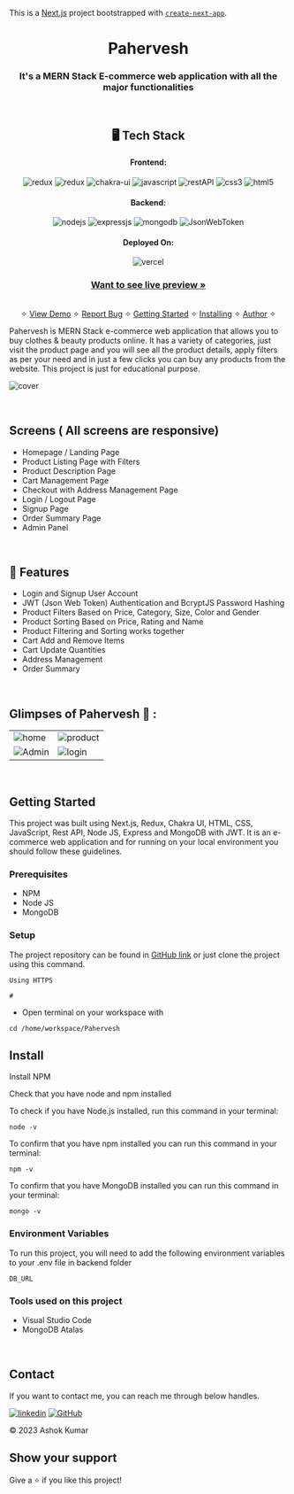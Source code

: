 This is a [Next.js](https://nextjs.org/) project bootstrapped with [`create-next-app`](https://github.com/vercel/next.js/tree/canary/packages/create-next-app).

<h1 align="center">Pahervesh</h1>

<h3 align="center">It's a MERN Stack E-commerce web application with all the major functionalities</h3>

<br />

<h2 align="center">🖥️ Tech Stack</h2>


<h4 align="center">Frontend:</h4>

<p align="center">
  <img src="https://img.shields.io/badge/Next-black?style=for-the-badge&logo=next.js&logoColor=white" alt="redux" />
  <img src="https://img.shields.io/badge/Redux-593D88?style=for-the-badge&logo=redux&logoColor=white" alt="redux" />
  <img src="https://img.shields.io/badge/Chakra%20UI-3bc7bd?style=for-the-badge&logo=chakraui&logoColor=white" alt="chakra-ui" />
  <img src="https://img.shields.io/badge/JavaScript-323330?style=for-the-badge&logo=javascript&logoColor=F7DF1E" alt="javascript" />
  <img src="https://img.shields.io/badge/Rest_API-02303A?style=for-the-badge&logo=react-router&logoColor=white" alt="restAPI" />
  <img src="https://img.shields.io/badge/CSS3-1572B6?style=for-the-badge&logo=css3&logoColor=white" alt="css3" />
  <img src="https://img.shields.io/badge/HTML5-E34F26?style=for-the-badge&logo=html5&logoColor=white" alt="html5" />
</p>


<h4 align="center">Backend:</h4>

<p align="center">
  <img src="https://img.shields.io/badge/Node.js-339933?style=for-the-badge&logo=nodedotjs&logoColor=white" alt="nodejs" />
  <img src="https://img.shields.io/badge/Express.js-000000?style=for-the-badge&logo=express&logoColor=white" alt="expressjs" />
  <img src="https://img.shields.io/badge/MongoDB-4EA94B?style=for-the-badge&logo=mongodb&logoColor=white" alt="mongodb" />
  <img src="https://img.shields.io/badge/JWT-000000?style=for-the-badge&logo=JSON%20web%20tokens&logoColor=white" alt="JsonWebToken" />
</p>


<h4 align="center">Deployed On:</h4>

<p align="center">
  <img src="https://img.shields.io/badge/vercel-%23000000.svg?style=for-the-badge&logo=vercel&logoColor=white" alt="vercel" />
</p>



<h3 align="center"><a href="https://Pahervesh-clone-mauve.vercel.app/"><strong>Want to see live preview »</strong></a></h3>

<p align="center">
  <br />&#10023;
  <a href="#Demo">View Demo</a> &#10023;
  <a href="https://github.com/AshokPrjapati/Pahervesh/issues">Report Bug</a> &#10023;
  <a href="#Getting-Started">Getting Started</a> &#10023; 
  <a href="#Install">Installing</a> &#10023;
  <a href="#Contact">Author</a> &#10023;
</p>


Pahervesh is MERN Stack e-commerce web application that allows you to buy clothes & beauty products online. It has a variety of categories, just visit the product page and you will see all the product details, apply filters as per your need and in just a few clicks you can buy any products from the website. This project is just for educational purpose.



![cover](https://user-images.githubusercontent.com/95179001/221365078-959b5acb-dbd9-4f04-9c2a-f2fbfdc0309d.png)

<br />

## Screens ( All screens are responsive)
- Homepage / Landing Page
- Product Listing Page with Filters
- Product Description Page
- Cart Management Page
- Checkout with Address Management Page
- Login / Logout Page
- Signup Page
- Order Summary Page
- Admin Panel


<br />


## 🚀 Features
- Login and Signup User Account
- JWT (Json Web Token) Authentication and BcryptJS Password Hashing 
- Product Filters Based on Price, Category, Size, Color and Gender
- Product Sorting Based on Price, Rating and Name
- Product Filtering and Sorting works together 
- Cart Add and Remove Items 
- Cart Update Quantities 
- Address Management
- Order Summary

<br />

## Glimpses of Pahervesh 🙈 :


<table>
  <tr>
    <td><img src="https://user-images.githubusercontent.com/95179001/221365078-959b5acb-dbd9-4f04-9c2a-f2fbfdc0309d.png" alt="home" /></td>
    <td><img src="https://user-images.githubusercontent.com/95179001/221365226-122122cb-ad56-4321-8100-160ec2beaf9a.png" alt="product" /></td>
  </tr>
  <tr>
    <td><img src="https://user-images.githubusercontent.com/95179001/221765408-1d73a5dd-1a0c-4b9b-919f-020953e12b4f.png" alt="Admin" /></td>
    <td><img src="https://user-images.githubusercontent.com/95179001/221765611-f591d0ee-9e45-4ee6-bdbd-e6ed50848677.png" alt="login" /></td>
  </tr>
</table>

<br />


## Getting Started

This project was built using Next.js, Redux, Chakra UI, HTML, CSS, JavaScript, Rest API, Node JS, Express and MongoDB with JWT. It is an e-commerce web application and for running on your local environment you should follow these guidelines.


### Prerequisites

- NPM
- Node JS
- MongoDB

### Setup


The project repository can be found in [GitHub link](https://github.com/) or just clone the project using this command.


```
Using HTTPS

# 
```

+ Open terminal on your workspace with

```
cd /home/workspace/Pahervesh
```


## Install

Install NPM

Check that you have node and npm installed

To check if you have Node.js installed, run this command in your terminal:


```
node -v
```

To confirm that you have npm installed you can run this command in your terminal:


```
npm -v
```

To confirm that you have MongoDB installed you can run this command in your terminal:


```
mongo -v
```

### Environment Variables

To run this project, you will need to add the following environment variables to your .env file in backend folder

`DB_URL`




### Tools used on this project

- Visual Studio Code
- MongoDB Atalas

<br />



## Contact

If you want to contact me, you can reach me through below handles.

[![linkedin](https://img.shields.io/badge/Ashok_Kumar-0077B5?style=for-the-badge&logo=linkedin&logoColor=white)](https://www.linkedin.com/in/ashok-kumar-1778b213b)
[![GitHub](https://img.shields.io/badge/Ashok_Kumar-20232A?style=for-the-badge&logo=Github&logoColor=white)](https://github.com/AshokPrjapati/)

© 2023 Ashok Kumar



## Show your support

Give a ⭐️ if you like this project!
